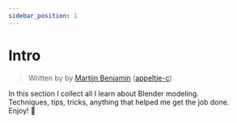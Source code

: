 ```yaml
---
sidebar_position: 1
---
```


# Intro

> Written by
> by [Martijn Benjamin](https://www.linkedin.com/in/martijn-benjamin/) ([appeltje-c](https://github.com/appeltje-c))
> 

In this section I collect all I learn about Blender modeling. <br/>
Techniques, tips, tricks, anything that helped me get the job done.
<br/>
Enjoy! 🖖
